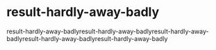 # result-hardly-away-badly
result-hardly-away-badlyresult-hardly-away-badlyresult-hardly-away-badlyresult-hardly-away-badlyresult-hardly-away-badly
